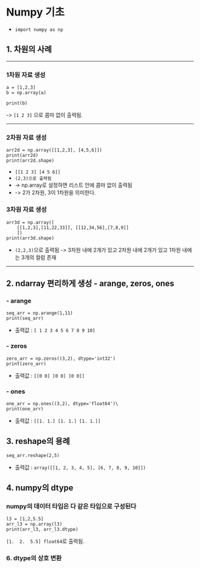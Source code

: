 # Numpy 기초

- `import numpy as np`

## 1. 차원의 사례
---

###  1차원 자료 생성
```
a = [1,2,3]
b = np.array(a)

print(b)
```
-> `[1 2 3]` 으로 콤마 없이 출력됨.
 
---

### 2차원 자료 생성
```
arr2d = np.array([[1,2,3], [4,5,6]])
print(arr2d)
print(arr2d.shape)
```
-  `[[1 2 3] [4 5 6]]` 
- `(2,3)으로 출력됨`
 - -> np.array로 설정하면 리스트 안에 콤마 없이 출력됨 
 - -> 2가 2차원, 3이 1차원을 의미한다.

### 3차원 자료 생성
```
arr3d = np.array([
    [[1,2,3],[11,22,33]], [[12,34,56],[7,8,9]]
    ])
print(arr3d.shape)
```
 - `(2,2,3)`으로 출력됨 -> 3차원 내에 2개가 있고 2차원 내에 2개가 있고 1차원 내에는 3개의 컬럼 존재

---

## 2. ndarray 편리하게 생성 - arange, zeros, ones
### - arange
```
seq_arr = np.arange(1,11)
print(seq_arr)
```
- 출력값 : `[ 1 2 3 4 5 6 7 8 9 10]`

### - zeros
```
zero_arr = np.zeros((3,2), dtype='int32')
print(zero_arr)
```
- 출력값 : `[[0 0] [0 0] [0 0]]`

### - ones
```
one_arr = np.ones((3,2), dtype='float64')\
print(one_arr)
```
- 출력값 : `[[1. 1.] [1. 1.] [1. 1.]]`

## 3. reshape의 용례
```
seq_arr.reshape(2,5)
```
- 출력값 : `array([[1, 2, 3, 4, 5], [6, 7, 8, 9, 10]])`

## 4. numpy의 dtype
### numpy의 데이터 타입은 다 같은 타입으로 구성된다
```
l3 = [1,2,5.5]
arr_l3 = np.array(l3)
print(arr_l3, arr_l3.dtype)
```
`[1.  2.  5.5] float64`로 출력됨.

### 6. dtype의 상호 변환